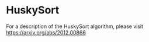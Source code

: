 # HuskySort

For a description of the HuskySort algorithm, please visit https://arxiv.org/abs/2012.00866

